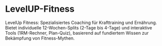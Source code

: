 # LevelUP-Fitness
LevelUp Fitness: Spezialisiertes Coaching für Krafttraining und Ernährung. Bietet individuelle 12-Wochen-Splits (2-Tage bis 4-Tage) und interaktive Tools (1RM-Rechner, Plan-Quiz), basierend auf fundiertem Wissen zur Bekämpfung von Fitness-Mythen.
